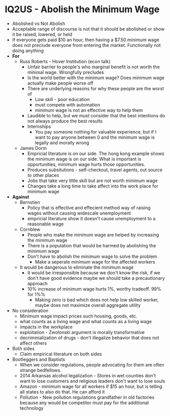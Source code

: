 # IQ2US - Abolish the Minimum Wage
+ Abolished vs Not Abolish
+ Acceptable range of discourse is not that it should be abolished or show it be
  raised, lowered, or held
+ If everyone gets paid $10 an hour, then having a $7.50 minimum wage does not
  preclude everyone from entering the market. Functionally not doing anything
+ **For**
    - Russ Roberts - Hover Institution (econ talk)
        + Unfair barrier to people's who marginal benefit is not worth the
          minimal wage. Wrongfully precludes
        + Is the world better with the minimum wage? Does minimum wage actually
          make people worse off
        + There are underlying reasons for why these people are the worst of
            - Low skill - poor education
            - must compete with automation
            - minimum wage is not an effective way to help them
        + Laudible to help, but we must consider that the best intentions do not
          always produce the best results
        + Internships
            - You pay someone nothing for valuable experience, but if I want to
              pay anyone between 0 and the minimum wage is legally and morally
              wrong
    - James Dorm
        + Empricial literature is on our side. The hong kong example shows the
          minimum wage is on our side. What is important is opportunities,
          minimum wage hurts those opportunities.
        + Produces subsitutions - self-checkout, travel agents, out source to
          other places
        + Jobs that take very little skill but are not worth minimum wage
        + Changes take a long time to take affect into the work place for
          minimum wage
+ **Against**
    + Bernstien 
        - Policy that is effective and effecient method way of raising wages
          without causing widescale unemployment
        - empricial literature show it doesn't cause unemployment to a
          reasonable wage
    + Cornblew
        - People who make the minimum wage are helped by increasing the minimum
          wage
        - There is a population that would be harmed by abolishing the minimum
          wage
        - Don't have to abolish the minimum wage to solve the problem
            + Make a seperate minimum wage for the affected workers
    + It would be dangerous to eliminate the minimum wage
        - It would be irresponsible because we don't know the risk, if we don't
          have good evidence maybe we should take a precautionary approach
        - 10% increase of minimum wage hurts 1%, worthy tradeoff. 99% for 1%%
            - Making zero is bad which does not help low skilled worker, maybe
              does not maximize overall aggregate utility
+ No consideration
    - Minimum wage impact prices such housing, goods, etc.
    - what counts as a living wage and what counts as a living wage
    - impacts in the workplace
    - exploitation - Zwolonski argument is morally transformative
    - decriminialization of drugs - don't illegalize behavior that does not
      affect others
+ Both sides
    - Claim empirical literature on both sides
+ Bootleggers and Baptists
    - When we consider regulations, people advocating for them are often strange
      bedfellows.
    - 2014 Arkansas alcohol legalization - Stores in wet counties don't want to
      lose customers and religious leaders don't want to lose souls
    - Amazon - minimum wage for all workers if $15 an hour, but is telling all
      states to also do that. He can afford it
    - Pollution - New pollution regulations grandfather in old factories because
      any would be competitor must pay for the additional technology
